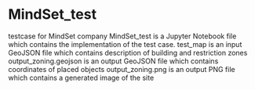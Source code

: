 # MindSet_test
testcase for MindSet company
MindSet_test is a Jupyter Notebook file which contains the implementation of the test case.
test_map is an input GeoJSON file which contains description of building and restriction zones
output_zoning.geojson is an output GeoJSON file which contains coordinates of placed objects
output_zoning.png is an output PNG file which contains a generated image of the site 
